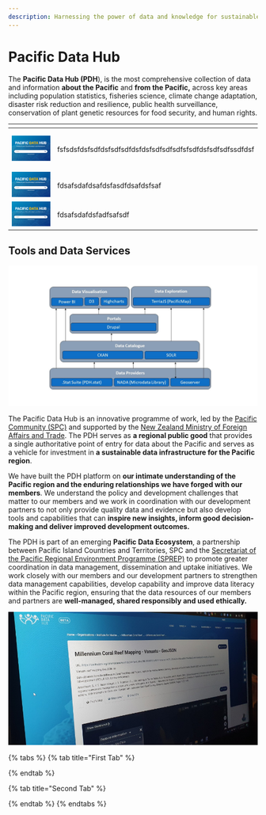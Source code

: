 ```yaml
---
description: Harnessing the power of data and knowledge for sustainable development
---
```


# Pacific Data Hub

The **Pacific Data Hub \(PDH**\), is the most comprehensive collection of data and information **about the Pacific** and **from the Pacific,** across key areas including population statistics, fisheries science, climate change adaptation, disaster risk reduction and resilience, public health surveillance, conservation of plant genetic resources for food security, and human rights.

<table>
  <thead>
    <tr>
      <th style="text-align:left"></th>
      <th style="text-align:left"></th>
    </tr>
  </thead>
  <tbody>
    <tr>
      <td style="text-align:left">
        <p></p>
        <p>
          <img src=".gitbook/assets/pdh-catalogue-thumb-250x163.png" alt/>
        </p>
      </td>
      <td style="text-align:left">fsfsdsfdsfsdfdsfsdfsdfdsfdsfsdfsdfsdfsfsdfdsfsdfsdfssdfdsf</td>
    </tr>
    <tr>
      <td style="text-align:left">
        <img src=".gitbook/assets/pdh-catalogue-thumb-250x163.png" alt/>
      </td>
      <td style="text-align:left">fdsafsdafdsafdsfasdfdsafdsfsaf</td>
    </tr>
    <tr>
      <td style="text-align:left">
        <img src=".gitbook/assets/pdh-catalogue-thumb-250x163.png" alt/>
      </td>
      <td style="text-align:left">fdsafsdafdsfadfsafsdf</td>
    </tr>
  </tbody>
</table>

## Tools and Data Services

![Core components of the Pacific Data Hub](.gitbook/assets/pdh-platforms-core-technology-stack%20%281%29.jpg)

The Pacific Data Hub is an innovative programme of work, led by the [Pacific Community \(SPC\)](https://spc.int/) and supported by the [New Zealand Ministry of Foreign Affairs and Trade](http://www.mfat.govt.nz/). The PDH serves as **a regional public good** that provides a single authoritative point of entry for data about the Pacific and serves as a vehicle for investment in **a sustainable data infrastructure for the Pacific region**.

We have built the PDH platform on **our intimate understanding of the Pacific region and the enduring relationships we have forged with our members**. We understand the policy and development challenges that matter to our members and we work in coordination with our development partners to not only provide quality data and evidence but also develop tools and capabilities that can **inspire new insights, inform good decision-making and deliver improved development outcomes.**

The PDH is part of an emerging **Pacific Data Ecosystem**, a partnership between Pacific Island Countries and Territories, SPC and the [Secretariat of the Pacific Regional Environment Programme \(SPREP\)](https://www.sprep.org/) to promote greater coordination in data management, dissemination and uptake initiatives. We work closely with our members and our development partners to strengthen data management capabilities, develop capability and improve data literacy within the Pacific region, ensuring that the data resources of our members and partners are **well-managed, shared responsibly and used ethically.**

![](.gitbook/assets/pdh-screnshot.jpg)

{% tabs %}
{% tab title="First Tab" %}

{% endtab %}

{% tab title="Second Tab" %}

{% endtab %}
{% endtabs %}

